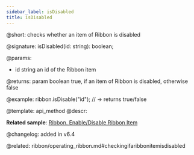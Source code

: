 ```yaml
---
sidebar_label: isDisabled
title: isDisabled
---          
```


@short: checks whether an item of Ribbon is disabled

@signature: isDisabled(id: string): boolean;

@params:
- id 		string		an id of the Ribbon item

@returns:
param 	boolean		true, if an item of Ribbon is disabled, otherwise false


@example:
ribbon.isDisable("id"); // -> returns true/false



@template: api_method
@descr:

**Related sample**: [Ribbon. Enable/Disable Ribbon Item](https://snippet.dhtmlx.com/l3f8pq2g)

@changelog: added in v6.4

@related: ribbon/operating_ribbon.md#checkingifaribbonitemisdisabled
